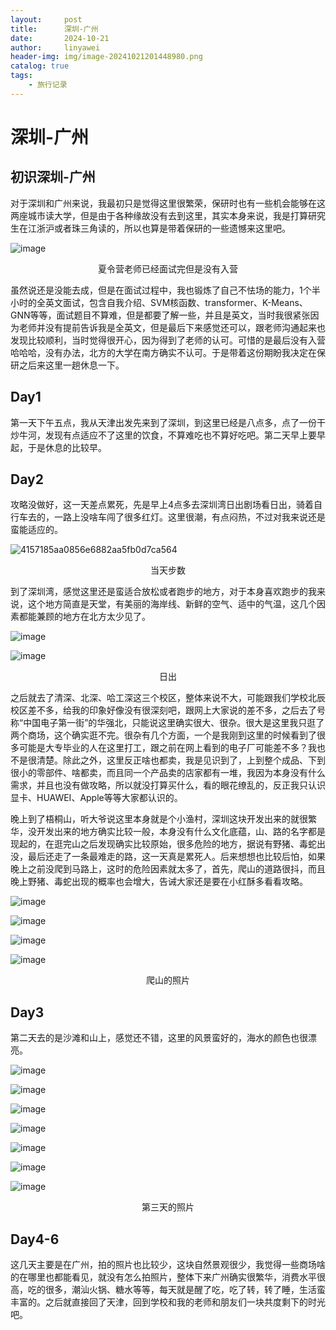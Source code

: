 ```yaml
---
layout:     post
title:      深圳-广州
date:       2024-10-21
author:     linyawei
header-img: img/image-20241021201448980.png
catalog: true
tags:
    - 旅行记录
---
```


# 深圳-广州

## 初识深圳-广州

对于深圳和广州来说，我最初只是觉得这里很繁荣，保研时也有一些机会能够在这两座城市读大学，但是由于各种缘故没有去到这里，其实本身来说，我是打算研究生在江浙沪或者珠三角读的，所以也算是带着保研的一些遗憾来这里吧。

![image](https://github.com/Linawdjn/Linawdjn.github.io/blob/master/img/image-20241021194908356.png)
<center><p>夏令营老师已经面试完但是没有入营</p></center>

虽然说还是没能去成，但是在面试过程中，我也锻炼了自己不怯场的能力，1个半小时的全英文面试，包含自我介绍、SVM核函数、transformer、K-Means、GNN等等，面试题目不算难，但是都要了解一些，并且是英文，当时我很紧张因为老师并没有提前告诉我是全英文，但是最后下来感觉还可以，跟老师沟通起来也发现比较顺利，当时觉得很开心，因为得到了老师的认可。可惜的是最后没有入营哈哈哈，没有办法，北方的大学在南方确实不认可。于是带着这份期盼我决定在保研之后来这里一趟休息一下。

## Day1

第一天下午五点，我从天津出发先来到了深圳，到这里已经是八点多，点了一份干炒牛河，发现有点适应不了这里的饮食，不算难吃也不算好吃吧。第二天早上要早起，于是休息的比较早。

## Day2

攻略没做好，这一天差点累死，先是早上4点多去深圳湾日出剧场看日出，骑着自行车去的，一路上没啥车闯了很多红灯。这里很潮，有点闷热，不过对我来说还是蛮能适应的。

![4157185aa0856e6882aa5fb0d7ca564](https://github.com/user-attachments/assets/b9281f5f-a20a-4177-92b1-6bf0a8868423)

<center><p>当天步数</p></center>

到了深圳湾，感觉这里还是蛮适合放松或者跑步的地方，对于本身喜欢跑步的我来说，这个地方简直是天堂，有美丽的海岸线、新鲜的空气、适中的气温，这几个因素都能兼顾的地方在北方太少见了。

![image](https://github.com/Linawdjn/Linawdjn.github.io/blob/master/img/image-20241021194741005.png)

![image](https://github.com/Linawdjn/Linawdjn.github.io/blob/master/img/image-20241021194908356.png)

<center><p>日出</p></center>

之后就去了清深、北深、哈工深这三个校区，整体来说不大，可能跟我们学校北辰校区差不多，给我的印象好像没有很深刻吧，跟网上大家说的差不多，之后去了号称“中国电子第一街”的华强北，只能说这里确实很大、很杂。很大是这里我只逛了两个商场，这个确实逛不完。很杂有几个方面，一个是我刚到这里的时候看到了很多可能是大专毕业的人在这里打工，跟之前在网上看到的电子厂可能差不多？我也不是很清楚。除此之外，这里反正啥也都卖，我是见识到了，上到整个成品、下到很小的零部件、啥都卖，而且同一个产品卖的店家都有一堆，我因为本身没有什么需求，并且也没有做攻略，所以就没打算买什么，看的眼花缭乱的，反正我只认识显卡、HUAWEI、Apple等等大家都认识的。

晚上到了梧桐山，听大爷说这里本身就是个小渔村，深圳这块开发出来的就很繁华，没开发出来的地方确实比较一般，本身没有什么文化底蕴，山、路的名字都是现起的，在逛完山之后发现确实比较原始，很多危险的地方，据说有野猪、毒蛇出没，最后还走了一条最难走的路，这一天真是累死人。后来想想也比较后怕，如果晚上之前没爬到马路上，这时的危险因素就太多了，首先，爬山的道路很抖，而且晚上野猪、毒蛇出现的概率也会增大，告诫大家还是要在小红酥多看看攻略。

![image](https://github.com/Linawdjn/Linawdjn.github.io/blob/master/img/image-20241021200557906.png)

![image](https://github.com/Linawdjn/Linawdjn.github.io/blob/master/img/image-20241021200644375.png)

![image](https://github.com/Linawdjn/Linawdjn.github.io/blob/master/img/image-20241021200701610.png)

![image](https://github.com/Linawdjn/Linawdjn.github.io/blob/master/img/image-20241021200736600.png)

<center><p>爬山的照片</p></center>

## Day3

第二天去的是沙滩和山上，感觉还不错，这里的风景蛮好的，海水的颜色也很漂亮。


![image](https://github.com/Linawdjn/Linawdjn.github.io/blob/master/img/image-20241021201133080.png)

![image](https://github.com/Linawdjn/Linawdjn.github.io/blob/master/img/image-20241021201210556.png)

![image](https://github.com/Linawdjn/Linawdjn.github.io/blob/master/img/image-20241021201244275.png)

![image](https://github.com/Linawdjn/Linawdjn.github.io/blob/master/img/image-20241021201308501.png)

![image](https://github.com/Linawdjn/Linawdjn.github.io/blob/master/img/image-20241021201351069.png)

![image](https://github.com/Linawdjn/Linawdjn.github.io/blob/master/img/image-20241021201425897.png)

![image](https://github.com/Linawdjn/Linawdjn.github.io/blob/master/img/image-20241021201448980.png)

<center><p>第三天的照片</p></center>

## Day4-6

这几天主要是在广州，拍的照片也比较少，这块自然景观很少，我觉得一些商场啥的在哪里也都能看见，就没有怎么拍照片，整体下来广州确实很繁华，消费水平很高，吃的很多，潮汕火锅、糖水等等，每天就是醒了吃，吃了转，转了睡，生活蛮丰富的。之后就直接回了天津，回到学校和我的老师和朋友们一块共度剩下的时光吧。
